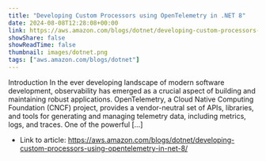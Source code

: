```yaml
---
title: "Developing Custom Processors using OpenTelemetry in .NET 8"
date: 2024-08-08T12:28:08+00:00
link: https://aws.amazon.com/blogs/dotnet/developing-custom-processors-using-opentelemetry-in-net-8/
showShare: false
showReadTime: false
thumbnail: images/dotnet.png
tags: ["aws.amazon.com/blogs/dotnet"]
---
```

Introduction In the ever developing landscape of modern software development, observability has emerged as a crucial aspect of building and maintaining robust applications. OpenTelemetry, a Cloud Native Computing Foundation (CNCF) project, provides a vendor-neutral set of APIs, libraries, and tools for generating and managing telemetry data, including metrics, logs, and traces. One of the powerful […]

- Link to article: https://aws.amazon.com/blogs/dotnet/developing-custom-processors-using-opentelemetry-in-net-8/